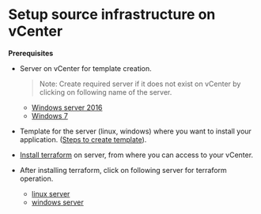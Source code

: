 # Setup source infrastructure on vCenter
**Prerequisites**
* Server on vCenter for template creation.
    > Note: Create required server if it does not exist on vCenter by clicking on following name of the server.
    * [Windows server 2016](../prerequisites/os/windows-template-creation.md)
    * [Windows 7](../prerequisites/os/windows7-template-creation.md)

* Template for the server (linux, windows) where you want to install your application. ([Steps to create template](https://docs.vmware.com/en/VMware-vSphere/6.7/com.vmware.vsphere.vm_admin.doc/GUID-FE6DE4DF-FAD0-4BB0-A1FD-AFE9A40F4BFE.html)).


* [Install terraform](https://learn.hashicorp.com/terraform/getting-started/install.html) on server, from where you can access to your vCenter.
* After installing terraform, click on following server for terraform operation.
    * [linux server](../terraform-scripts/linux/)
    * [windows server](../terraform-scripts/windows/)
